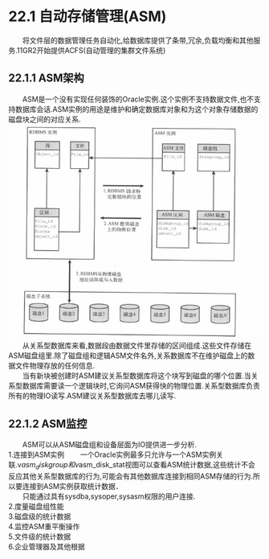 # 22.1 自动存储管理(ASM)


&emsp;&emsp;将文件层的数据管理任务自动化,给数据库提供了条带,冗余,负载均衡和其他服务.11GR2开始提供ACFS(自动管理的集群文件系统)
## 22.1.1 ASM架构
&emsp;&emsp;ASM是一个没有实现任何装饰的Oracle实例.这个实例不支持数据文件,也不支持数据库会话.ASM实例的用途是维护和确定数据库对象和为这个对象存储数据的磁盘块之间的对应关系.  
![ASM架构](ASM架构.jpg)
&emsp;&emsp;从关系型数据库来看,数据段由数据文件里存储的区间组成.这些文件存储在ASM磁盘组里.除了磁盘组和逻辑ASM文件名外,关系数据库不在维护磁盘上的数据文件物理存放的任何信息.     
&emsp;&emsp;当有新块被创建时ASM建议关系型数据库将这个块写到磁盘的哪个位置.当关系型数据库需要读一个逻辑块时,它询问ASM获得快的物理位置.关系型数据库负责所有的物理IO读写.ASM建议关系型数据库去哪儿读写.
## 22.1.2 ASM监控
&emsp;&emsp;ASM可以从ASM磁盘组和设备层面为IO提供进一步分析.     
1.连接到ASM实例
&emsp;&emsp;一个Oracle实例最多只允许与一个ASM实例关联.v$asm_diskgroup和v$asm_disk_stat视图可以查看ASM统计数据,这些统计不会反应其他关系型数据库的行为,可能会有其他数据库连接到相同ASM存储的行为.所以要连接到ASM实例获取统计数据．    
&emsp;&emsp;只能通过具有sysdba,sysoper,sysasm权限的用户连接.    
2.度量磁盘组性能    
3.磁盘级的统计数据  
4.监控ASM重平衡操作    
5.文件级的统计数据      
6.企业管理器及其他根据